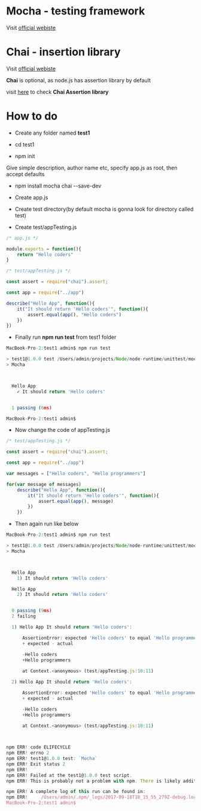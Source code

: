 # Mocha - testing framework

Visit [official webiste](https://mochajs.org/)

# Chai - insertion library

Visit [official webiste](http://chaijs.com/)

**Chai** is optional, as node.js has assertion library by default

visit [here](http://chaijs.com/api/assert/) to check **Chai Assertion library**

# How to do

*	Create any folder named **test1**

*	cd test1

*	npm init 

Give simple description, author name etc, specify app.js as root, then accept defaults

*	npm install mocha chai --save-dev

*	Create app.js

*	Create test directory(by default mocha is gonna look for directory called test)

*	Create test/appTesting.js

```javascript
/* app.js */

module.exports = function(){
	return "Hello coders"
}
```


```javascript
/* test/appTesting.js */

const assert = require("chai").assert;

const app = require("../app")

describe("Hello App", function(){
	it("It should return 'Hello coders'", function(){
		assert.equal(app(), "Hello coders")
	})
})
```


*	Finally run **npm run test** from test1 folder

```typescript
MacBook-Pro-2:test1 admin$ npm run test

> test1@1.0.0 test /Users/admin/projects/Node/node-runtime/unittest/mocha/test1
> Mocha



  Hello App
    ✓ It should return 'Hello coders'


  1 passing (6ms)

MacBook-Pro-2:test1 admin$ 
```

*	Now change the code of appTesting.js

```typescript
/* test/appTesting.js */

const assert = require("chai").assert;

const app = require("../app")

var messages = ["Hello coders", "Hello programmers"]

for(var message of messages)
	describe("Hello App", function(){
		it("It should return 'Hello coders'", function(){
			assert.equal(app(), message)
		})
	})
```

*	Then again run like below

```typescript
MacBook-Pro-2:test1 admin$ npm run test

> test1@1.0.0 test /Users/admin/projects/Node/node-runtime/unittest/mocha/test1
> Mocha



  Hello App
    1) It should return 'Hello coders'

  Hello App
    2) It should return 'Hello coders'


  0 passing (9ms)
  2 failing

  1) Hello App It should return 'Hello coders':

      AssertionError: expected 'Hello coders' to equal 'Hello programmers'
      + expected - actual

      -Hello coders
      +Hello programmers
      
      at Context.<anonymous> (test/appTesting.js:10:11)

  2) Hello App It should return 'Hello coders':

      AssertionError: expected 'Hello coders' to equal 'Hello programmers'
      + expected - actual

      -Hello coders
      +Hello programmers
      
      at Context.<anonymous> (test/appTesting.js:10:11)



npm ERR! code ELIFECYCLE
npm ERR! errno 2
npm ERR! test1@1.0.0 test: `Mocha`
npm ERR! Exit status 2
npm ERR! 
npm ERR! Failed at the test1@1.0.0 test script.
npm ERR! This is probably not a problem with npm. There is likely additional logging output above.

npm ERR! A complete log of this run can be found in:
npm ERR!     /Users/admin/.npm/_logs/2017-09-18T18_15_55_279Z-debug.log
MacBook-Pro-2:test1 admin$ 
```